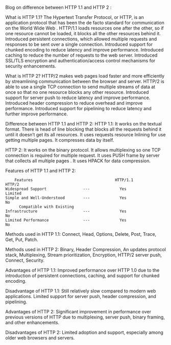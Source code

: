 
Blog on difference between HTTP 1.1 and HTTP 2 :

What is HTTP 1.1?
     The Hypertext Transfer Protocol, or HTTP, is an application protocol that has been the de facto standard for communication on the World Wide Web .
     HTTP/1.1 loads resources one after the other, so if one resource cannot be loaded, it blocks all the other resources behind it.
     Introduced persistent connections, which allowed multiple requests and responses to be sent over a single connection.
     Introduced support for chunked encoding to reduce latency and improve performance.
     Introduced caching to reduce the number of requests to the web server.
     Introduced SSL/TLS encryption and authentication/access control mechanisms for security enhancements.	

What is HTTP 2?
     HTTP/2 makes web pages load faster and more efficiently by streamlining communication between the browser and server.
     HTTP/2 is able to use a single TCP connection to send multiple streams of data at once so that no one resource blocks any other resource.
     Introduced support for server push to reduce latency and improve performance.
     Introduced header compression to reduce overhead and improve performance.
     Introduced support for pipelining to reduce latency and further improve performance.

Difference between HTTP 1.1 and HTTP 2:
HTTP 1.1:
    It works on the textual format.
    There is head of line blocking that blocks all the requests behind it until it doesn’t get its all resources.
    It uses requests resource Inlining for use getting multiple pages.
    It compresses data by itself.

HTTP 2:
    It works on the binary protocol.
    It allows multiplexing so one TCP connection is required for multiple request.
    It uses PUSH frame by server that collects all multiple pages .
    It uses HPACK for data compression.

Features of HTTP 1.1 and HTTP 2:

        Features	                                HTTP/1.1               HTTP/2
    Widespread Support	              ---             Yes	              Limited
    Simple and Well-Understood        ---	          Yes	                No
          Compatible with Existing 
    Infrastructure	                  ---             Yes	                No
    Limited Performance	              ---             Yes                   No

Methods used in HTTP 1.1:
    Connect, Head, Options, Delete, Post, Trace, Get, Put, Patch.

Methods used in HTTP 2:
    Binary, Header Compression, An updates protocol stack, Multiplexing, Stream prioritization, Encryption, HTTP/2 server push, Connect, Security.

Advantages of HTTP 1.1:
    Improved performance over HTTP 1.0 due to the introduction of persistent connections, caching, and support for chunked encoding.

Disadvantage of HTTP 1.1:
    Still relatively slow compared to modern web applications.
    Limited support for server push, header compression, and pipelining.

Advantages of HTTP 2:
    Significant improvement in performance over previous versions of HTTP due to multiplexing, server push, binary framing, and other enhancements.

Disadvantages of HTTP 2:
    Limited adoption and support, especially among older web browsers and servers.





                     


